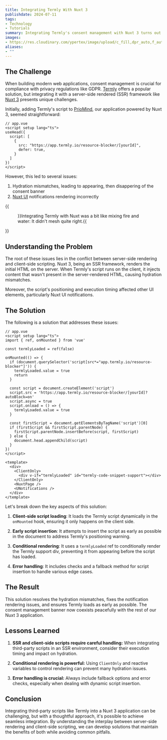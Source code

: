 ```yaml
---
title: Integrating Termly With Nuxt 3
publishdate: 2024-07-11
tags:
- Technology
- Tutorials
summary: Integrating Termly's consent management with Nuxt 3 turns out to be harder than just inserting a script tag. Here's a solution that resolves hydration mismatches and UI glitches, ensuring smooth functionality and user experience.
images:
- https://res.cloudinary.com/ypertex/image/upload/c_fill,dpr_auto,f_auto,g_auto,h_630,q_auto,w_1200/3ac9086c-7984-4089-811e-e9d3f7b96a47
aliases:
- ""
---
```


## The Challenge

When building modern web applications, consent management is crucial for compliance with privacy regulations like GDPR. [Termly](https://termly.io/) offers a popular solution, but integrating it with a server-side rendered (SSR) framework like [Nuxt 3](https://nuxt.com/) presents unique challenges.

Initially, adding Termly's script to [PrioMind](https://www.priomind.com/), our application powered by Nuxt 3, seemed straightforward:

```vue
// app.vue
<script setup lang="ts">
useHead({
  script: [
    {
      src: "https://app.termly.io/resource-blocker/[yourId]",
      defer: true,
    }
  ]
})
</script>
```

However, this led to several issues:

1. Hydration mismatches, leading to appearing, then disappering of the consent banner
2. [Nuxt UI](https://ui.nuxt.com/) notifications rendering incorrectly

{{<figure src="3ac9086c-7984-4089-811e-e9d3f7b96a47">}}Integrating Termly with Nuxt was a bit like mixing fire and water: It didn't mesh quite right.{{</figure>}}

## Understanding the Problem

The root of these issues lies in the conflict between server-side rendering and client-side scripting. Nuxt 3, being an SSR framework, renders the initial HTML on the server. When Termly's script runs on the client, it injects content that wasn't present in the server-rendered HTML, causing hydration mismatches.

Moreover, the script's positioning and execution timing affected other UI elements, particularly Nuxt UI notifications.

## The Solution

The following is a solution that addresses these issues:

```vue
// app.vue
<script setup lang="ts">
import { ref, onMounted } from 'vue'

const termlyLoaded = ref(false)

onMounted(() => {
  if (document.querySelector('script[src*="app.termly.io/resource-blocker"]')) {
    termlyLoaded.value = true
    return
  }

  const script = document.createElement('script')
  script.src = 'https://app.termly.io/resource-blocker/[yourId]?autoBlock=on'
  script.async = true
  script.onload = () => {
    termlyLoaded.value = true
  }

  const firstScript = document.getElementsByTagName('script')[0]
  if (firstScript && firstScript.parentNode) {
    firstScript.parentNode.insertBefore(script, firstScript)
  } else {
    document.head.appendChild(script)
  }
})
</script>

<template>
  <div>
    <ClientOnly>
      <div v-if="termlyLoaded" id="termly-code-snippet-support"></div>
    </ClientOnly>
    <NuxtPage />
    <UNotifications />
  </div>
</template>
```

Let's break down the key aspects of this solution:

1. **Client-side script loading**: It loads the Termly script dynamically in the `onMounted` hook, ensuring it only happens on the client side.

2. **Early script insertion**: It attempts to insert the script as early as possible in the document to address Termly's positioning warning.

3. **Conditional rendering**: It uses a `termlyLoaded` ref to conditionally render the Termly support div, preventing it from appearing before the script has loaded.

4. **Error handling**: It includes checks and a fallback method for script insertion to handle various edge cases.

## The Result

This solution resolves the hydration mismatches, fixes the notification rendering issues, and ensures Termly loads as early as possible. The consent management banner now coexists peacefully with the rest of our Nuxt 3 application.

## Lessons Learned

1. **SSR and client-side scripts require careful handling:** When integrating third-party scripts in an SSR environment, consider their execution timing and impact on hydration.

2. **Conditional rendering is powerful:** Using `ClientOnly` and reactive variables to control rendering can prevent many hydration issues.

3. **Error handling is crucial:** Always include fallback options and error checks, especially when dealing with dynamic script insertion.

## Conclusion

Integrating third-party scripts like Termly into a Nuxt 3 application can be challenging, but with a thoughtful approach, it's possible to achieve seamless integration. By understanding the interplay between server-side rendering and client-side scripting, we can develop solutions that maintain the benefits of both while avoiding common pitfalls.
